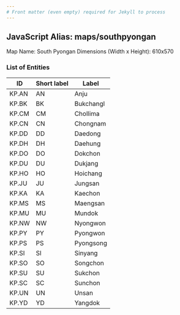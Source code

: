 ```yaml
---
# Front matter (even empty) required for Jekyll to process
---
```


## JavaScript Alias: maps/southpyongan 

Map Name: South Pyongan 
Dimensions (Width x Height): 610x570





### List of Entities

ID | Short label | Label
---|---|---|
KP.AN|AN|Anju
KP.BK|BK|Bukchangl
KP.CM|CM|Chollima
KP.CN|CN|Chongnam
KP.DD|DD|Daedong
KP.DH|DH|Daehung
KP.DO|DO|Dokchon
KP.DU|DU|Dukjang
KP.HO|HO|Hoichang
KP.JU|JU|Jungsan
KP.KA|KA|Kaechon
KP.MS|MS|Maengsan
KP.MU|MU|Mundok
KP.NW|NW|Nyongwon
KP.PY|PY|Pyongwon
KP.PS|PS|Pyongsong
KP.SI|SI|Sinyang
KP.SO|SO|Songchon
KP.SU|SU|Sukchon
KP.SC|SC|Sunchon
KP.UN|UN|Unsan
KP.YD|YD|Yangdok